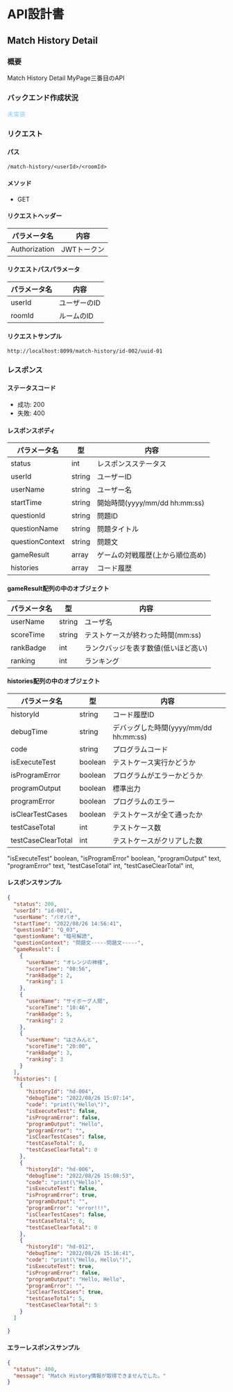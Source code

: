 # API設計書


<!----
未実装：#b22222
実装中：#87cefa
実装：#00fa9a
--->


## Match History Detail


### 概要

Match History Detail MyPage三番目のAPI

### バックエンド作成状況
<font color="#87cefa">未実装</font>

### リクエスト

#### パス

`/match-history/<userId>/<roomId>`

#### メソッド
- GET

#### リクエストヘッダー

| パラメータ名       | 内容      |
|--------------|---------|
| Authorization       | JWTトークン |

#### リクエストパスパラメータ

| パラメータ名 | 内容      |
|--------|---------|
| userId | ユーザーのID |
| roomId | ルームのID  |



#### リクエストサンプル
`http://localhost:8099/match-history/id-002/uuid-01`


### レスポンス

#### ステータスコード

- 成功: 200
- 失敗: 400


#### レスポンスボディ

| パラメータ名          | 型      | 内容                        |
|-----------------|--------|---------------------------|
| status          | int    | レスポンスステータス                |
| userId          | string | ユーザーID                    |
| userName        | string | ユーザー名                     |
| startTime       | string | 開始時間(yyyy/mm/dd hh:mm:ss) |
| questionId      | string | 問題ID                      |
| questionName    | string | 問題タイトル                    |
| questionContext | string | 問題文                       |
| gameResult      | array  | ゲームの対戦履歴(上から順位高め)         |
| histories       | array  | コード履歴                     |


#### gameResult配列の中のオブジェクト

| パラメータ名      | 型      | 内容                   |
|-------------|--------|----------------------|
| userName    | string | ユーザ名                 |
| scoreTime   | string | テストケースが終わった時間(mm:ss) |
| rankBadge | int    | ランクバッジを表す数値(低いほど高い) |
| ranking     | int    | ランキング                |

#### histories配列の中のオブジェクト

| パラメータ名    | 型       | 内容                            |
|-----------|---------|-------------------------------|
| historyId | string  | コード履歴ID                       |
| debugTime | string  | デバッグした時間(yyyy/mm/dd hh:mm:ss) |
| code      | string  | プログラムコード                      |
| isExecuteTest    | boolean | テストケース実行かどうか                  |
| isProgramError    | boolean | プログラムがエラーかどうか                 |
| programOutput    | boolean | 標準出力                          |
| programError    | boolean | プログラムのエラー                     |
| isClearTestCases    | boolean | テストケースが全て通ったか                 |
| testCaseTotal    | int     | テストケース数                       |
| testCaseClearTotal    | int     | テストケースがクリアした数                 |


  "isExecuteTest" boolean,
  "isProgramError" boolean,
  "programOutput" text,
  "programError" text,
  "testCaseTotal" int,
  "testCaseClearTotal" int,


#### レスポンスサンプル

```JSON
{
  "status": 200,
  "userId": "id-001",
  "userName": "パオパオ",
  "startTime": "2022/08/26 14:56:41",
  "questionId": "Q_03",
  "questionName": "暗号解読",
  "questionContext": "問題文-----問題文-----",
  "gameResult": [
    {
      "userName": "オレンジの神様",
      "scoreTime": "08:56",
      "rankBadge": 2,
      "ranking": 1
    },
    {
      "userName": "サイボーグ人間",
      "scoreTime": "10:46",
      "rankBadge": 5,
      "ranking": 2
    },
    {
      "userName": "はさみんと",
      "scoreTime": "20:00",
      "rankBadge": 3,
      "ranking": 3
    }
  ],
  "histories": [
    {
      "historyId": "hd-004",
      "debugTime": "2022/08/26 15:07:14",
      "code": "print(\"Hello\")",
      "isExecuteTest": false,
      "isProgramError": false,
      "programOutput": "Hello",
      "programError": "",
      "isClearTestCases": false,
      "testCaseTotal": 0,
      "testCaseClearTotal": 0
    },
    {
      "historyId": "hd-006",
      "debugTime": "2022/08/26 15:08:53",
      "code": "print(\"Hello)",
      "isExecuteTest": false,
      "isProgramError": true,
      "programOutput": "",
      "programError": "error!!!",
      "isClearTestCases": false,
      "testCaseTotal": 0,
      "testCaseClearTotal": 0
    },
    {
      "historyId": "hd-012",
      "debugTime": "2022/08/26 15:16:41",
      "code": "print(\"Hello, Hello\")",
      "isExecuteTest": true,
      "isProgramError": false,
      "programOutput": "Hello, Hello",
      "programError": "",
      "isClearTestCases": true,
      "testCaseTotal": 5,
      "testCaseClearTotal": 5
    }
  ]
  
}
```

#### エラーレスポンスサンプル
```JSON
{
  "status": 400, 
  "message": "Match History情報が取得できませんでした。"
}
```





